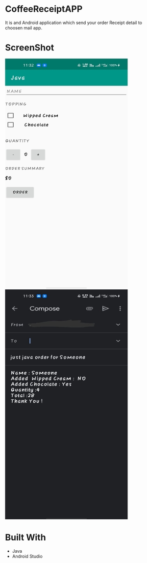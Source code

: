 # CoffeeReceiptAPP
It is and Android application which send your order Receipt detail to choosen mail app.

# ScreenShot
<img src="app/src/main/res/GitRefimages/imgone.jpeg" alt="" width="400" height="750">
<img src="app/src/main/res/GitRefimages/imgtwo.jpeg" alt="" width="400" height="750">

# Built With

* Java
* Android Studio
